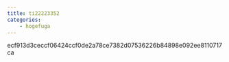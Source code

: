 ```yaml
---
title: ti22223352
categories:
    - hogefuga
---
```

ecf913d3ceccf06424ccf0de2a78ce7382d07536226b84898e092ee8110717ca